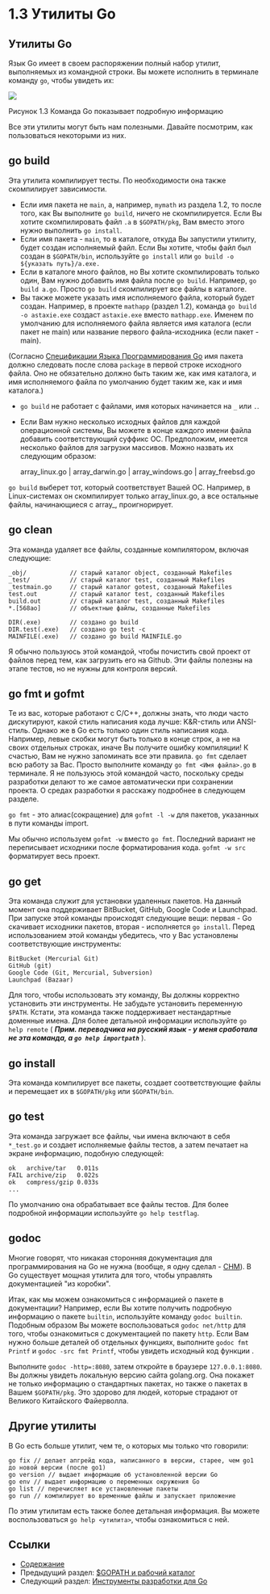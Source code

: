 # 1.3 Утилиты Go

## Утилиты Go

Язык Go имеет в своем распоряжении полный набор утилит, выполняемых из командной строки. Вы можете исполнить в терминале команду `go`, чтобы увидеть их:

![](images/1.3.go.png?raw=true)

Рисунок 1.3 Команда Go показывает подробную информацию

Все эти утилиты могут быть нам полезными. Давайте посмотрим, как пользоваться некоторыми из них.

## go build

Эта утилита компилирует тесты. По необходимости она также скомпилирует зависимости.

- Если имя пакета не `main`, а, например, `mymath` из раздела 1.2, то после того, как Вы выполните `go build`, ничего не скомпилируется. Если Вы хотите скомпилировать файл `.a` в `$GOPATH/pkg`, Вам вместо этого нужно выполнить `go install`.
- Если имя пакета - `main`, то в каталоге, откуда Вы запустили утилиту, будет создан исполняемый файл. Если Вы хотите, чтобы файл был создан в `$GOPATH/bin`, используйте `go install` или `go build -o ${указать путь}/a.exe.`
- Если в каталоге много файлов, но Вы хотите скомпилировать только один, Вам нужно добавить имя файла после `go build`. Например, `go build a.go`. Просто `go build` скомпилирует все файлы в каталоге.
- Вы также можете указать имя исполняемого файла, который будет создан. Например, в проекте `mathapp` (раздел 1.2), команда `go build -o astaxie.exe` создаст `astaxie.exe` вместо `mathapp.exe`. Именем по умолчанию для исполняемого файла является имя каталога (если пакет не main) или название первого файла-исходника (если пакет - main).

(Согласно [Спецификации Языка Программирования Go](https://golang.org/ref/spec) имя пакета должно следовать после слова `package` в первой строке исходного файла. Оно не обязательно должно быть таким же, как имя каталога, и имя исполняемого файла по умолчанию будет таким же, как и имя каталога.)

- `go build` не работает с файлами, имя которых начинается на `_` или `.`.
- Если Вам нужно несколько исходных файлов для каждой операционной системы, Вы можете в конце каждого имени файла добавить соответствующий суффикс ОС. Предположим, имеется несколько файлов для загрузки массивов. Можно назвать их следующим образом:
	
	array_linux.go | array_darwin.go | array_windows.go | array_freebsd.go
	
`go build` выберет тот, который соответствует Вашей ОС. Например, в Linux-системах он скомпилирует только array_linux.go, а все остальные файлы, начинающиеся с array_, проигнорирует.

## go clean

Эта команда удаляет все файлы, созданные компилятором, включая следующие: 
	
	_obj/            // старый каталог object, созданный Makefiles
	_test/           // старый каталог test, созданный Makefiles
	_testmain.go     // старый каталог gotest, созданный Makefiles
	test.out         // старый каталог test, созданный Makefiles
	build.out        // старый каталог test, созданный Makefiles
	*.[568ao]        // объектные файлы, созданные Makefiles

	DIR(.exe)        // создано go build
	DIR.test(.exe)   // создано go test -c
	MAINFILE(.exe)   // создано go build MAINFILE.go
	
Я обычно пользуюсь этой командой, чтобы почистить свой проект от файлов перед тем, как загрузить его на Github. Эти файлы полезны на этапе тестов, но не нужны для контроля версий.

## go fmt и gofmt

Те из вас, которые работают с C/C++, должны знать, что люди часто дискутируют, какой стиль написания кода лучше: K&R-стиль или ANSI-стиль. Однако же в Go есть только один стиль написания кода. Например, левые скобки могут быть только в конце строк, а не на своих отдельных строках, иначе Вы получите ошибку компиляции! К счастью, Вам не нужно запоминать все эти правила. `go fmt` сделает всю работу за Вас. Просто выполните команду `go fmt <Имя файла>.go` в терминале. Я не пользуюсь этой командой часто, поскольку среды разработки делают то же самое автоматически при сохранении проекта. О средах разработки я расскажу подробнее в следующем разделе.

`go fmt` - это алиас(сокращение) для `gofmt -l -w` для пакетов, указанных в пути команды import.

Мы обычно используем `gofmt -w` вместо `go fmt`. Последний вариант не переписывает исходники после форматирования кода. `gofmt -w src` форматирует весь проект.

## go get

Эта команда служит для установки удаленных пакетов. На данный момент она поддерживает BitBucket, GitHub, Google Code и Launchpad. При запуске этой команды происходят следующие вещи: первая - Go скачивает исходники пакетов, вторая - исполняется `go install`. Перед использованием этой команды убедитесь, что у Вас установлены соответствующие инструменты:

	BitBucket (Mercurial Git)
	GitHub (git)
	Google Code (Git, Mercurial, Subversion)
	Launchpad (Bazaar)
	
Для того, чтобы использовать эту команду, Вы должны корректно установить эти инструменты. Не забудьте установить переменную `$PATH`. Кстати, эта команда также поддерживает нестандартные доменные имена. Для более детальной информации используйте `go help remote` ( ***Прим. переводчика на русский язык - у меня сработала не эта команда, а `go help importpath`*** ).

## go install

Эта команда компилирует все пакеты, создает соответствующие файлы и перемещает их в `$GOPATH/pkg` или `$GOPATH/bin`.

## go test

Эта команда загружает все файлы, чьи имена включают в себя `*_test.go` и создает исполняемые файлы тестов, а затем печатает на экране информацию, подобную следующей:

	ok   archive/tar   0.011s
	FAIL archive/zip   0.022s
	ok   compress/gzip 0.033s
	...
	
По умолчанию она обрабатывает все файлы тестов. Для более подробной информации используйте `go help testflag`.

## godoc

Многие говорят, что никакая сторонняя документация для программирования на Go не нужна (вообще, я одну сделал - [CHM](https://github.com/astaxie/godoc)). В Go существует мощная утилита для того, чтобы управлять документацией "из коробки".

Итак, как мы можем ознакомиться с информацией о пакете в документации? Например, если Вы хотите получить подробную информацию о пакете `builtin`, используйте команду `godoc builtin`. Подобным образом Вы можете воспользоваться `godoc net/http` для того, чтобы ознакомиться с документацией по пакету `http`. Если Вам нужно больше деталей об отдельных функциях, выполните `godoc fmt Printf` и `godoc -src fmt Printf`, чтобы увидеть исходный код функции .

Выполните `godoc -http=:8080`, затем откройте в браузере `127.0.0.1:8080`. Вы должны увидеть локальную версию сайта golang.org. Она покажет не только информацию о стандартных пакетах, но также о пакетах в Вашем `$GOPATH/pkg`. Это здорово для людей, которые страдают от Великого Китайского Файерволла.

## Другие утилиты

В Go есть больше утилит, чем те, о которых мы только что говорили:

	go fix // делает апгрейд кода, написанного в версии, старее, чем go1 до новой версии (после go1)
	go version // выдает информацию об установленной версии Go
	go env // выдает информацию о переменных окружения Go
	go list // перечисляет все установленные пакеты
	go run // компилирует во временные файлы и запускает приложение
	
По этим утилитам есть также более детальная информация. Вы можете воспользоваться `go help <утилита>`, чтобы ознакомиться с ней.

## Ссылки 

- [Содержание](preface.md)
- Предыдущий раздел: [$GOPATH и рабочий каталог](01.2.md)
- Следующий раздел: [Инструменты разработки для Go](01.4.md)
